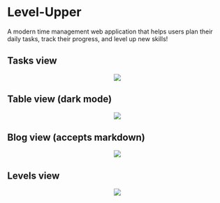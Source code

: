 # Level-Upper
A modern time management web application that helps users plan their daily tasks, track their progress, and level up new skills!

## Tasks view
<p align="center">
  <img src="https://github.com/am1785/level-upper/assets/25367083/228c7676-8fbf-4cd1-bb46-b511537daa9d" />
</p>

## Table view (dark mode)
<p align="center">
  <img src="https://github.com/am1785/level-upper/assets/25367083/7925ca58-94ad-43d1-bdea-f321ae52c252" />
</p>

## Blog view (accepts markdown)
<p align="center">
  <img src="https://github.com/am1785/level-upper/assets/25367083/198d9fee-2a5a-400b-bd94-80ea39a4673c" />
</p>

## Levels view
<p align="center">
  <img src="https://github.com/am1785/level-upper/assets/25367083/93c25598-9c9a-4bc2-b6e3-fb7f6e9ba77f" />
</p>
